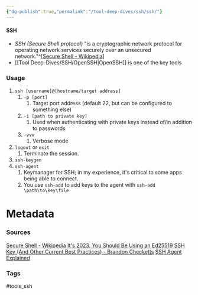 ```yaml
---
{"dg-publish":true,"permalink":"/tool-deep-dives/ssh/ssh/"}
---
```


#### SSH
- *SSH (Secure Shell protocol)* "is a cryptographic network protocol for operating network services securely over an unsecured network."^[[Secure Shell - Wikipedia](https://en.wikipedia.org/wiki/Secure_Shell)]
- [[Tool Deep-Dives/SSH/OpenSSH\|OpenSSH]] is one of the key tools


### Usage
1. `ssh [username]@[hostname/target address]`
	1. `-p [port]`
		1. Target port address (default 22, but can be configured to something else)
	2. `-i [path to private key]`
		1. Used when authenticating with private keys instead of/in addition to passwords
	3. `-vvv`
		1. Verbose mode
2. `logout` or `exit`
	1. Terminate the session.
3. `ssh-keygen`
4. `ssh-agent`
	1. Keymanager for SSH; in my experience, it's critical to some apps being able to connect.
	2. You use `ssh-add` to add keys to the agent with `ssh-add \path\to\key\file`
   






# Metadata

### Sources
[Secure Shell - Wikipedia](https://en.wikipedia.org/wiki/Secure_Shell)
[It's 2023. You Should Be Using an Ed25519 SSH Key (And Other Current Best Practices) - Brandon Checketts](https://www.brandonchecketts.com/archives/its-2023-you-should-be-using-an-ed25519-ssh-key-and-other-current-best-practices)
[SSH Agent Explained](https://smallstep.com/blog/ssh-agent-explained/)
### Tags
#tools_ssh
